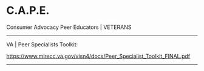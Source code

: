 # C.A.P.E.
Consumer Advocacy Peer Educators | VETERANS

____________________________________________________________________________________________________________________________________________________________________
VA | Peer Specialists Toolkit:  

https://www.mirecc.va.gov/visn4/docs/Peer_Specialist_Toolkit_FINAL.pdf 

____________________________________________________________________________________________________________________________________________________________________
